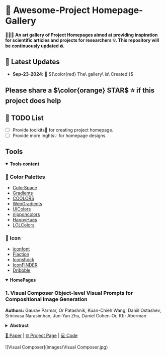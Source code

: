 # :camera_flash: Awesome-Project Homepage-Gallery

🚀🚀🚀 **An art gallery of Project Homepages aimed at providing inspiration for scientific articles and projects for researchers 💡. This repository will be continuously updated 🔥.**


## 📢 Latest Updates
- **Sep-23-2024**: 🎉 ${\color{red} The\ gallery\ is\ Created!}$

## Please share a $\color{orange} STAR$ ⭐ if this project does help

## 🧾 TODO List

- [ ] Provide toolkits:wrench: for creating project homepage. 
- [ ] Provide more inghts:bulb: for homepage designs.  

<!-- Tool part -->

## Tools
<details open>
<summary><b>Tools content</b></summary>

### 🎨 Color Palettes
* [ColorSpace](https://mycolor.space/)
* [Gradients](https://gradients.app/zh/gradient)
* [COOLORS](https://coolors.co/)
* [WebGradients](https://webgradients.com/)
* [UIColors](https://uicolors.app/create)
* [nipponcolors](https://nipponcolors.com/)
* [HappyHues](https://www.happyhues.co/)
* [LOLColors](https://www.webdesignrankings.com/resources/lolcolors/)

### 🎈 Icon
* [iconfont](https://www.iconfont.cn/)
* [Flaction](https://www.flaticon.com/icons)
* [Iconshock](https://www.iconshock.com/svg-color/)
* [IconFINDER](https://www.iconfinder.com/)
* [Dribbble](https://dribbble.com/tags/free_icons)

</details>

<details open>
<summary><b>HomePages</b></summary>

### 1. Visual Composer Object-level Visual Prompts for Compositional Image Generation
**Authors:** Gaurav Parmar, Or Patashnik, Kuan-Chieh Wang, Daniil Ostashev, Srinivasa Narasimhan, Jun-Yan Zhu, Daniel Cohen-Or, Kfir Aberman
<details span>
<summary><b>Abstract</b></summary>
We introduce a method for composing object-level visual prompts within a text-to-image diffusion model. Our approach addresses the task of generating semantically coherent compositions across diverse scenes and styles, similar to the versatility and expressiveness offered by text prompts. A key challenge in this task is to preserve the identity of the objects depicted in the input visual prompts, while also generating diverse compositions across different images. To address this challenge, we introduce a new KV-mixed cross-attention mechanism, in which keys and values are learned from distinct visual representations. The keys are derived from an encoder with a small bottleneck for layout control, whereas the values come from a larger bottleneck encoder that captures fine-grained appearance details. By mixing keys and values from these complementary sources, our model preserves the identity of the visual prompts while supporting flexible variations in object arrangement, pose, and composition. During inference, we further propose object-level compositional guidance to improve the method’s identity preservation and layout correctness. Results show that our technique produces diverse scene compositions that preserve the unique characteristics of each visual prompt, expanding the creative potential of text-to-image g
</details>

[📄 Paper](https://arxiv.org/abs/2501.01424) | [🌐 Project Page](https://snap-research.github.io/visual-composer/) | [💻 Code](https://snap-research.github.io/visual-composer/)

![Visual Composer](images/Visual Composer.jpg)
